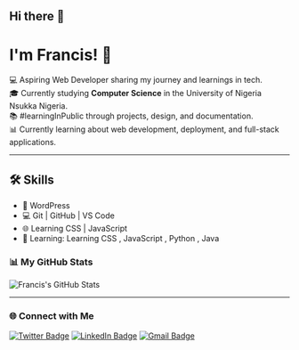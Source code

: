 ## Hi there 👋
#  I'm Francis! 👋

💻 Aspiring Web Developer sharing my journey and learnings in tech.  
🎓 Currently studying **Computer Science** in the University of Nigeria Nsukka Nigeria.   
📚 #learningInPublic through projects, design, and documentation.  
📊 Currently learning about web development, deployment, and full-stack applications.

---
## 🛠️ Skills
- 🎨 WordPress
- 💻 Git | GitHub | VS Code
- 🌐 Learning CSS | JavaScript
- 📘 Learning: Learning CSS , JavaScript , Python , Java 


### 📊 My GitHub Stats

![Francis's GitHub Stats](https://github-readme-stats.vercel.app/api?username=IfechukwuDev&show_icons=true&theme=radical)

---

### 🌐 Connect with Me

[![Twitter Badge](https://img.shields.io/badge/-@YourHandle-1DA1F2?style=flat-square&logo=Twitter&logoColor=white)](https://twitter.com/YourHandle)
[![LinkedIn Badge](https://img.shields.io/badge/-LinkedIn-0077B5?style=flat-square&logo=Linkedin&logoColor=white)](https://linkedin.com/in/your-link)
[![Gmail Badge](https://img.shields.io/badge/-peterxavi1@gmail.com-D14836?style=flat-square&logo=Gmail&logoColor=white)](mailto:peterxavi1@gmail.com)

<!--
**IfechukwuDev/IfechukwuDev** is a ✨ _special_ ✨ repository because its `README.md` (this file) appears on your GitHub profile.

Here are some ideas to get you started:

- 🔭 I’m currently working on ...
- 🌱 I’m currently learning ...
- 👯 I’m looking to collaborate on ...
- 🤔 I’m looking for help with ...
- 💬 Ask me about ...
- 📫 How to reach me: ...
- 😄 Pronouns: ...
- ⚡ Fun fact: ...
-->
